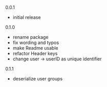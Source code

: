 0.0.1
- initial release

0.1.0
- rename package
- fix wording and typos
- make Readme usable
- refactor Header keys
- change user -> userID as unique identifier

0.1.1
- deserialize user groups

